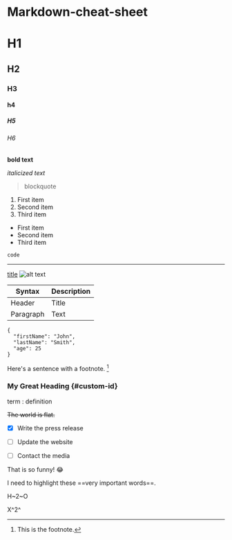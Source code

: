 # Markdown-cheat-sheet

# H1
## H2
### H3
#### h4
##### H5
###### H6


**bold text**


*italicized text*


> blockquote


1. First item
2. Second item
3. Third item


- First item
- Second item
- Third item


`code`


---


[title](https://www.example.com)
![alt text](image.jpg)


| Syntax | Description |
| ----------- | ----------- |
| Header | Title |
| Paragraph | Text |


```
{
  "firstName": "John",
  "lastName": "Smith",
  "age": 25
}
```


Here's a sentence with a footnote. [^1]

[^1]: This is the footnote.


### My Great Heading {#custom-id}
  
  
term
: definition


~~The world is flat.~~


- [x] Write the press release
- [ ] Update the website
- [ ] Contact the media


That is so funny! :joy:


I need to highlight these ==very important words==.


H~2~O
  
  
X^2^
